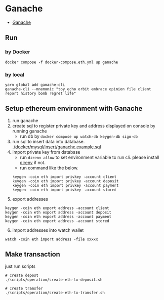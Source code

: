 # Ganache
- [Ganache](https://www.trufflesuite.com/ganache)

## Run
### by Docker
```
docker compose -f docker-compose.eth.yml up ganache
```
### by local
```
yarn global add ganache-cli
ganache-cli --mnemonic "toy echo orbit embrace opinion file client report history bomb regret life"
```



## Setup ethereum environment with Ganache
1. run ganache
2. create sql to register private key and address displayed on console by running ganache
    - run db by `docker compose up watch-db keygen-db sign-db`
3. run sql to insert data into database. [./docker/mysql/insert/ganache.example.sql](https://github.com/hiromaily/go-crypto-wallet/blob/master/docker/mysql/insert/ganache.example.sql)
4. import private key from database
    - run `direnv allow` to set environment variable to run cli. please install [direnv](https://direnv.net/) if not.
    - run command like the below.
    ```
    keygen -coin eth import privkey -account client
    keygen -coin eth import privkey -account deposit
    keygen -coin eth import privkey -account payment
    keygen -coin eth import privkey -account stored
    ```
5. export addresses
```
keygen -coin eth export address -account client
keygen -coin eth export address -account deposit
keygen -coin eth export address -account payment
keygen -coin eth export address -account stored
```

6. import addresses into watch wallet
```
watch -coin eth import address -file xxxxx
```

## Make transaction
just run scripts
```
# create depost
./scripts/operation/create-eth-tx-deposit.sh

# create transfer
./scripts/operation/create-eth-tx-transfer.sh
```
